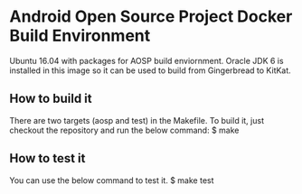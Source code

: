 Android Open Source Project Docker Build Environment
====================================================

Ubuntu 16.04 with packages for AOSP build enviornment. 
Oracle JDK 6 is installed in this image so it can be used to build from
Gingerbread to KitKat.

How to build it
---------------

There are two targets (aosp and test) in the Makefile. To build it, just checkout the repository
and run the below command:
$ make


How to test it
--------------

You can use the below command to test it.
$ make test
